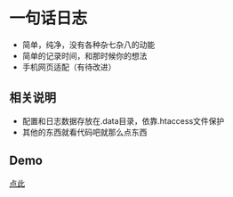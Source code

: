 一句话日志
========================

+ 简单，纯净，没有各种杂七杂八的动能
+ 简单的记录时间，和那时候你的想法
+ 手机网页适配（有待改进）

相关说明
----------------
+ 配置和日志数据存放在.data目录，依靠.htaccess文件保护
+ 其他的东西就看代码吧就那么点东西

Demo
----------------------
[点此](http://log.0xff.pw)
